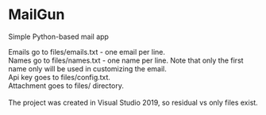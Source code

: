 # MailGun
Simple Python-based mail app

Emails go to files/emails.txt - one email per line.<br/>
Names go to files/names.txt - one name per line. Note that only the first name only will be used in customizing the email.<br/>
Api key goes to files/config.txt.<br/>
Attachment goes to files/ directory.<br/>
<br/>
The project was created in Visual Studio 2019, so residual vs only files exist.
